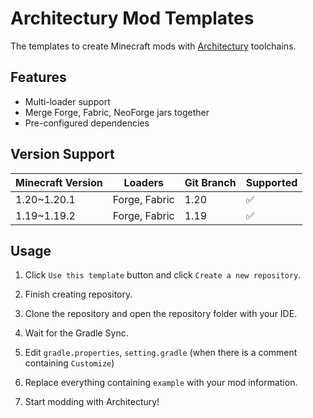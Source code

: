 # Architectury Mod Templates

The templates to create Minecraft mods with [Architectury](https://github.com/architectury) toolchains.

## Features
- Multi-loader support
- Merge Forge, Fabric, NeoForge jars together
- Pre-configured dependencies 

## Version Support

| Minecraft Version | Loaders                 | Git Branch | Supported |
| ----------------- | ----------------------- | ---------- | --------- |
| 1.20~1.20.1       | Forge, Fabric           | 1.20       | ✅         |
| 1.19~1.19.2       | Forge, Fabric           | 1.19       | ✅         |

## Usage

1. Click `Use this template` button and click `Create a new repository`.

2. Finish creating repository.

3. Clone the repository and open the repository folder with your IDE.

4. Wait for the Gradle Sync.

5. Edit `gradle.properties`, `setting.gradle` (when there is a comment containing `Customize`)

6. Replace everything containing `example` with your mod information.

6. Start modding with Architectury!
